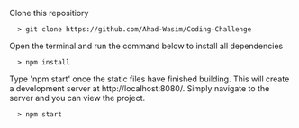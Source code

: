 Clone this repositiory

```
  > git clone https://github.com/Ahad-Wasim/Coding-Challenge
```


Open the terminal and run the command below to install all dependencies

```
  > npm install
```

Type 'npm start' once the static files have finished building. This will create a development server at http://localhost:8080/. Simply navigate to the server and you can view the project.

```
  > npm start
```
